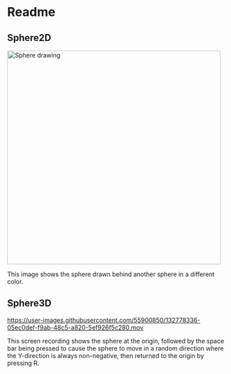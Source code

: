 # Readme

## Sphere2D


<img width="493" alt="Sphere drawing" src="https://user-images.githubusercontent.com/55900850/132778164-160c9995-cf9d-4987-9be1-7dc87fd0ae35.png">

This image shows the sphere drawn behind another sphere in a different color.


## Sphere3D



https://user-images.githubusercontent.com/55900850/132778336-05ec0def-f9ab-48c5-a820-5ef926f5c280.mov

This screen recording shows the sphere at the origin, followed by the space bar being pressed to cause the sphere to move in a random direction where the Y-direction is always non-negative, then returned to the origin by pressing R.
